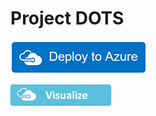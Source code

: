 # Project DOTS

[![deploy](dots-deployment/azuredeploy.png)](https://portal.azure.com/#create/Microsoft.Template/uri/https%3A%2F%2Fraw.githubusercontent.com%2FMluvii%2Fdots%2Fmaster%2Fdots-deployment%2Ftemplate.json)

[![deploy](dots-deployment/azure_visualize.png)](http://armviz.io/#/?load=https%3A%2F%2Fraw.githubusercontent.com%2FMluvii%2Fdots%2Fmaster%2Fdots-deployment%2Ftemplate.json)  
